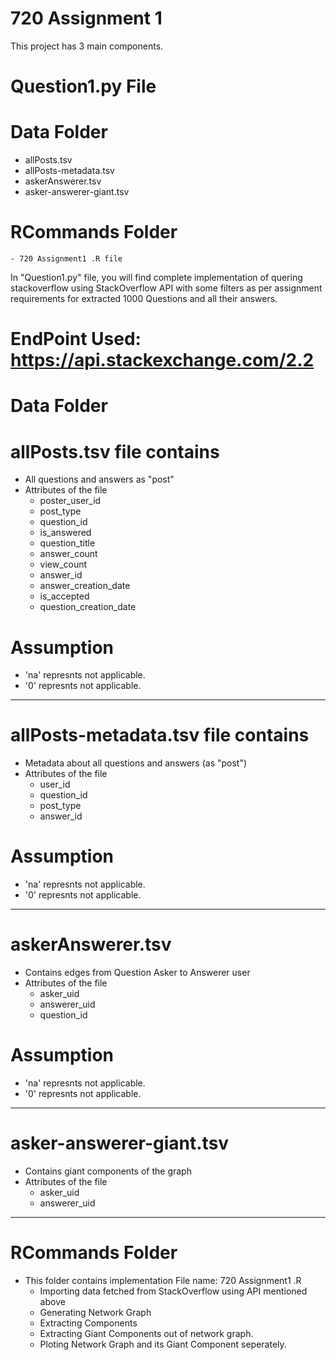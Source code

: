 # 720 Assignment 1

This project has 3 main components.

# Question1.py File
# Data Folder
  - allPosts.tsv
  - allPosts-metadata.tsv
  - askerAnswerer.tsv
  - asker-answerer-giant.tsv
  # RCommands Folder
    - 720 Assignment1 .R file
    
In "Question1.py" file, you will find complete implementation of quering stackoverflow using StackOverflow API with some filters as per assignment requirements for extracted 1000 Questions and all their answers.

# EndPoint Used: https://api.stackexchange.com/2.2


# Data Folder
# allPosts.tsv file contains
  - All questions and answers as "post"
  - Attributes of the file
    - poster_user_id
    - post_type
    - question_id
    - is_answered
    - question_title
    - answer_count
    - view_count
    - answer_id
    - answer_creation_date
    - is_accepted
    - question_creation_date
    
# Assumption
- 'na' represnts not applicable.
- '0' represnts not applicable.

---------------------------------------------------------------------------------------------------------

# allPosts-metadata.tsv file contains
  - Metadata about all questions and answers (as "post")
  - Attributes of the file
    - user_id
    - question_id
    - post_type
    - answer_id
    
# Assumption
- 'na' represnts not applicable.
- '0' represnts not applicable.

---------------------------------------------------------------------------------------------------------

# askerAnswerer.tsv
- Contains edges from Question Asker to Answerer user
- Attributes of the file
    - asker_uid
    - answerer_uid
    - question_id

# Assumption
- 'na' represnts not applicable.
- '0' represnts not applicable.

---------------------------------------------------------------------------------------------------------  
  
# asker-answerer-giant.tsv
- Contains giant components of the graph
- Attributes of the file
    - asker_uid
    - answerer_uid
  
---------------------------------------------------------------------------------------------------------    
  
# RCommands Folder
- This folder contains implementation 
File name: 720 Assignment1 .R
  - Importing data fetched from StackOverflow using API mentioned above
  - Generating Network Graph 
  - Extracting Components
  - Extracting Giant Components out of network graph.
  - Ploting Network Graph and its Giant Component seperately.
  
